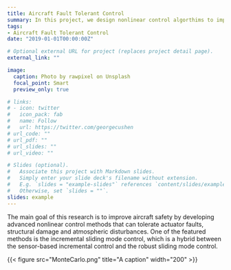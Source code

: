 ```yaml
---
title: Aircraft Fault Tolerant Control
summary: In this project, we design nonlinear control algorthims to improve aircraft safety in the presence of actuator faults and structural damage.
tags:
- Aircraft Fault Tolerant Control
date: "2019-01-01T00:00:00Z"

# Optional external URL for project (replaces project detail page).
external_link: ""

image:
  caption: Photo by rawpixel on Unsplash
  focal_point: Smart
  preview_only: true

# links:
# - icon: twitter
#   icon_pack: fab
#   name: Follow
#   url: https://twitter.com/georgecushen
# url_code: ""
# url_pdf: ""
# url_slides: ""
# url_video: ""

# Slides (optional).
#   Associate this project with Markdown slides.
#   Simply enter your slide deck's filename without extension.
#   E.g. `slides = "example-slides"` references `content/slides/example-slides.md`.
#   Otherwise, set `slides = ""`.
slides: example
---
```


The main goal of this research is to improve aircraft safety by developing advanced nonlinear control methods that can tolerate actuator faults, structural damage and atmospheric disturbances. One of the featured methods is the incremental sliding mode control, which is a hybrid between the sensor-based incremental control and the robust sliding mode control.

{{< figure src="MonteCarlo.png" title="A caption" width="200" >}}
